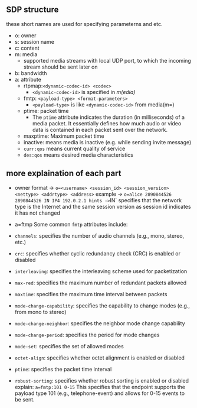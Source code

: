 ## SDP structure
these short names are used for specifying parameterns and etc.
- o: owner
- s: session name
- c: content 
- m: media
	- supported media streams with local UDP port, to which the incoming stream should be sent later on
- b: bandwidth
- a: attribute
	- rtpmap:`<dynamic-codec-id> <codec>` 
		- `<dynamic-codec-id>` is specified in *m(edia)* 
	- fmtp: `<payload-type> <format-parameters>`
		- `<payload-type>` is like `<dynamic-codec-id>` from media(m=)
	- ptime: packet time
		- The `ptime` attribute indicates the duration (in milliseconds) of a media packet. It essentially defines how much audio or video data is contained in each packet sent over the network.
	- maxptime: Maximum packet time
	- inactive: means media is inactive (e.g. while sending invite message)
	- `curr:qos` means current quality of service
	- `des:qos` means desired media characteristics

## more explaination of each part

- owner
format -> `o=<username> <session_id> <session_version> <nettype> <addrtype> <address>`
example -> `o=alice 2890844526 2890844526 IN IP4 192.0.2.1
hints ->`IN` specifies that the network type is the Internet and the same session version as session id indicates it has not changed

- a=ftmp
Some common `fmtp` attributes include: 
- `channels`: specifies the number of audio channels (e.g., mono, stereo, etc.)
- `crc`: specifies whether cyclic redundancy check (CRC) is enabled or disabled
- `interleaving`: specifies the interleaving scheme used for packetization
- `max-red`: specifies the maximum number of redundant packets allowed
- `maxtime`: specifies the maximum time interval between packets
- `mode-change-capability`: specifies the capability to change modes (e.g., from mono to stereo)
- `mode-change-neighbor`: specifies the neighbor mode change capability
- `mode-change-period`: specifies the period for mode changes
- `mode-set`: specifies the set of allowed modes
- `octet-align`: specifies whether octet alignment is enabled or disabled
- `ptime`: specifies the packet time interval
- `robust-sorting`: specifies whether robust sorting is enabled or disabled
explain: `a=fmtp:101 0-15`
This specifies that the endpoint supports the payload type 101 (e.g., telephone-event) and allows for 0-15 events to be sent.

